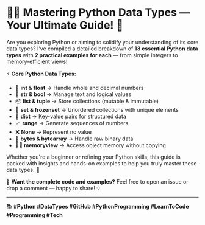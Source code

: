 # 🚀✨ Mastering Python Data Types — Your Ultimate Guide! 🐍

Are you exploring Python or aiming to solidify your understanding of its core data types? I’ve compiled a detailed breakdown of **13 essential Python data types** with **2 practical examples for each** — from simple integers to memory-efficient views!  

⚡ **Core Python Data Types:**  
- 🔢 **int & float** → Handle whole and decimal numbers  
- 📝 **str & bool** → Manage text and logical values  
- 📦 **list & tuple** → Store collections (mutable & immutable)  
- 🧩 **set & frozenset** → Unordered collections with unique elements  
- 🔑 **dict** → Key-value pairs for structured data  
- 📈 **range** → Generate sequences of numbers  
- ❌ **None** → Represent no value  
- 🧠 **bytes & bytearray** → Handle raw binary data  
- 🕵️‍♂️ **memoryview** → Access object memory without copying  

Whether you're a beginner or refining your Python skills, this guide is packed with insights and hands-on examples to help you truly master these data types. 🎯  

👀 **Want the complete code and examples?** Feel free to open an issue or drop a comment — happy to share! 💡  

---

📚 **#Python #DataTypes #GitHub #PythonProgramming #LearnToCode #Programming #Tech**  
